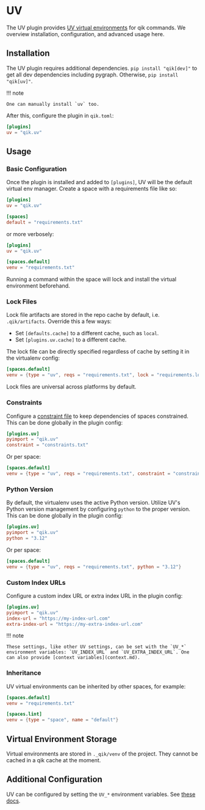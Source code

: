 # UV

The UV plugin provides [UV virtual environments](https://github.com/astral-sh/uv) for qik commands. We overview installation, configuration, and advanced usage here.

## Installation

The UV plugin requires additional dependencies. `pip install "qik[dev]"` to get all dev dependencies including pygraph. Otherwise, `pip install "qik[uv]"`.

!!! note

    One can manually install `uv` too.

After this, configure the plugin in `qik.toml`:

```toml
[plugins]
uv = "qik.uv"
```

## Usage

### Basic Configuration

Once the plugin is installed and added to `[plugins]`, UV will be the default virtual env manager. Create a space with a requirements file like so:

```toml
[plugins]
uv = "qik.uv"

[spaces]
default = "requirements.txt"
```

or more verbosely:

```toml
[plugins]
uv = "qik.uv"

[spaces.default]
venv = "requirements.txt"
```

Running a command within the space will lock and install the virtual environment beforehand.

### Lock Files

Lock file artifacts are stored in the repo cache by default, i.e. `.qik/artifacts`. Override this a few ways:

- Set `[defaults.cache]` to a different cache, such as `local`.
- Set `[plugins.uv.cache]` to a different cache.

The lock file can be directly specified regardless of cache by setting it in the virtualenv config:

```toml
[spaces.default]
venv = {type = "uv", reqs = "requirements.txt", lock = "requirements.lock"}
```

Lock files are universal across platforms by default.

### Constraints

Configure a [constraint file](https://docs.astral.sh/uv/pip/compile/#adding-constraints) to keep dependencies of spaces constrained. This can be done globally in the plugin config:

```toml
[plugins.uv]
pyimport = "qik.uv"
constraint = "constraints.txt"
```

Or per space:

```toml
[spaces.default]
venv = {type = "uv", reqs = "requirements.txt", constraint = "constraints.txt"}
```

### Python Version

By default, the virtualenv uses the active Python version. Utilize UV's Python version management by configuring `python` to the proper version. This can be done globally in the plugin config:

```toml
[plugins.uv]
pyimport = "qik.uv"
python = "3.12"
```

Or per space:

```toml
[spaces.default]
venv = {type = "uv", reqs = "requirements.txt", python = "3.12"}
```

### Custom Index URLs

Configure a custom index URL or extra index URL in the plugin config:

```toml
[plugins.uv]
pyimport = "qik.uv"
index-url = "https://my-index-url.com"
extra-index-url = "https://my-extra-index-url.com"
```

!!! note

    These settings, like other UV settings, can be set with the `UV_*` environment variables: `UV_INDEX_URL` and `UV_EXTRA_INDEX_URL`. One can also provide [context variables](context.md).

### Inheritance

UV virtual environments can be inherited by other spaces, for example:

```toml
[spaces.default]
venv = "requirements.txt"

[spaces.lint]
venv = {type = "space", name = "default"}
```

## Virtual Environment Storage

Virtual environments are stored in `._qik/venv` of the project. They cannot be cached in a qik cache at the moment.

## Additional Configuration

UV can be configured by setting the `UV_*` environment variables. See [these docs](https://docs.astral.sh/uv/configuration/environment/).